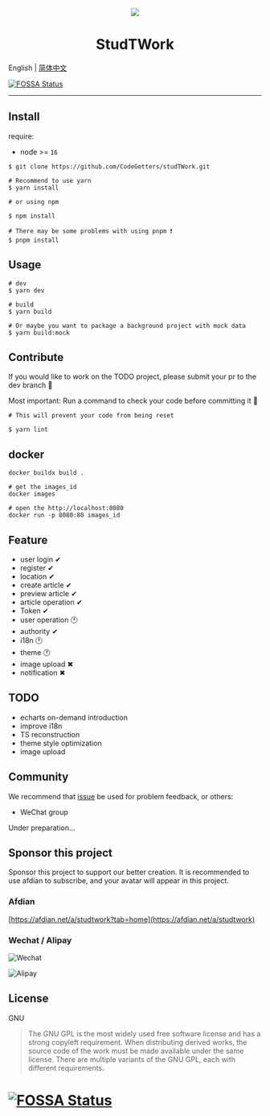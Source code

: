 <p align="center">
    <img src="./public/favicon.svg">
</p>

<h1 align="center">StudTWork</h1>

English | [简体中文](./README-ZH.md)

[![FOSSA Status](https://app.fossa.com/api/projects/git%2Bgithub.com%2FCodeGetters%2FStudTWork2.svg?type=shield)](https://app.fossa.com/projects/git%2Bgithub.com%2FCodeGetters%2FStudTWork2?ref=badge_shield)

---

## Install

require:

- node >= `16`

```shell
$ git clone https://github.com/CodeGetters/studTWork.git

# Recommend to use yarn
$ yarn install

# or using npm

$ npm install

# There may be some problems with using pnpm ❗
$ pnpm install

```

## Usage

```shell
# dev
$ yarn dev

# build
$ yarn build

# Or maybe you want to package a background project with mock data
$ yarn build:mock
```

## Contribute

If you would like to work on the TODO project, please submit your pr to the dev branch 👀

Most important: Run a command to check your code before committing it 🤞

```shell
# This will prevent your code from being reset

$ yarn lint
```

## docker

```shell
docker buildx build .

# get the images_id
docker images

# open the http://localhost:8080
docker run -p 8080:80 images_id
```

## Feature

- user login ✔
- register ✔
- location ✔
- create article ✔
- preview article ✔
- article operation ✔
- Token ✔
- user operation 🕐
- authority ✔
- i18n 🕐
- theme 🕐
- image upload ✖
- notification ✖

## TODO

- echarts on-demand introduction
- improve i18n
- TS reconstruction
- theme style optimization
- image upload

## Community

We recommend that [issue](https://github.com/CodeGetters/StudTWork_backstage/issues) be used for problem feedback, or others:

- WeChat group

Under preparation...

## Sponsor this project

Sponsor this project to support our better creation. It is recommended to use afdian to subscribe, and your avatar will appear in this project.

### Afdian

[https://afdian.net/a/studtwork?tab=home](https://afdian.net/a/studtwork)

### Wechat / Alipay

![Wechat](./public/wechat.jpg)

![Alipay](./public/Alipay.jpg)

## License

GNU

> The GNU GPL is the most widely used free software license and has a strong copyleft requirement. When distributing derived works, the source code of the work must be made available under the same license. There are multiple variants of the GNU GPL, each with different requirements.

# [![FOSSA Status](https://app.fossa.com/api/projects/git%2Bgithub.com%2FCodeGetters%2FStudTWork2.svg?type=large)](https://app.fossa.com/projects/git%2Bgithub.com%2FCodeGetters%2FStudTWork2?ref=badge_large)
